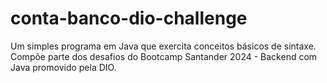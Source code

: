 # conta-banco-dio-challenge
Um simples programa em Java que exercita conceitos básicos de sintaxe. Compõe parte dos desafios do Bootcamp Santander 2024 - Backend com Java promovido pela DIO.
